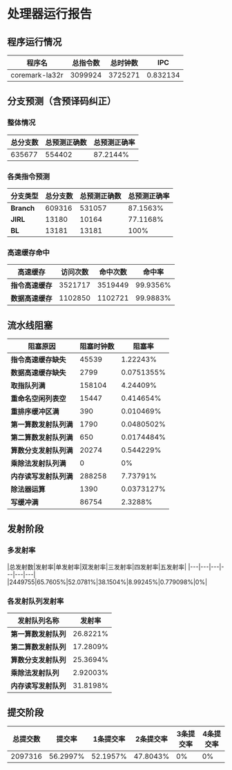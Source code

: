 # 处理器运行报告
## 程序运行情况
|程序名|总指令数|总时钟数|IPC|
|---|---|---|---|
|coremark-la32r|3099924|3725271|0.832134|

## 分支预测（含预译码纠正）
### 整体情况
|总分支数|总预测正确数|总预测正确率|
|---|---|---|
|635677|554402|87.2144%|

### 各类指令预测
|分支类型|总分支数|总预测正确数|总预测正确率|
|---|---|---|---|
|**Branch**| 609316 | 531057 | 87.1563%|
|**JIRL**| 13180 | 10164 | 77.1168%|
|**BL**| 13181 | 13181 | 100%|

### 高速缓存命中
|高速缓存|访问次数|命中次数|命中率|
|---|---|---|---|
|**指令高速缓存**| 3521717 | 3519449 | 99.9356%|
|**数据高速缓存**| 1102850 | 1102721 | 99.9883%|
## 流水线阻塞
|阻塞原因|阻塞时钟数|阻塞率|
|---|---|---|
|**指令高速缓存缺失**| 45539 | 1.22243%|
|**数据高速缓存缺失**| 2799 | 0.0751355%|
|**取指队列满**| 158104 | 4.24409%|
|**重命名空闲列表空**|15447 | 0.414654%|
|**重排序缓冲区满**|390 | 0.010469%|
|**第一算数发射队列满**|1790 | 0.0480502%|
|**第二算数发射队列满**|650 | 0.0174484%|
|**算数分支发射队列满**|20274 | 0.544229%|
|**乘除法发射队列满**|0 | 0%|
|**内存读写发射队列满**|288258 | 7.73791%|
|**除法器运算**|1390 | 0.0373127%|
|**写缓冲满**|86754 | 2.3288%|

## 发射阶段
### 多发射率
|总发射数|发射率|单发射率|双发射率|三发射率|四发射率|五发射率|
|---|---|---|---|---|---|
|2449755|65.7605%|52.0781%|38.1504%|8.99245%|0.779098%|0%|

### 各发射队列发射率
|发射队列名称|发射率|
|---|---|
|**第一算数发射队列**|26.8221%|
|**第二算数发射队列**|17.2809%|
|**算数分支发射队列**|25.3694%|
|**乘除法发射队列**|2.92003%|
|**内存读写发射队列**|31.8198%|

## 提交阶段
|总提交数|提交率|1条提交率|2条提交率|3条提交率|4条提交率|
|---|---|---|---|---|---|
|2097316|56.2997%|52.1957%|47.8043%|0%|0%|
